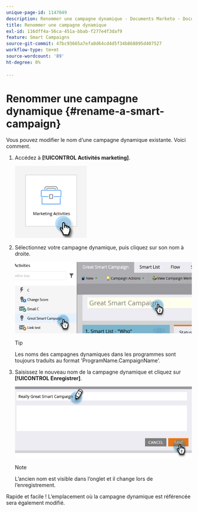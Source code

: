 ```yaml
---
unique-page-id: 1147049
description: Renommer une campagne dynamique - Documents Marketo - Documentation du produit
title: Renommer une campagne dynamique
exl-id: 116dff4a-56ca-451a-bbab-f277e4f3daf9
feature: Smart Campaigns
source-git-commit: 47bc93665a7efa0d64cd4d5f34b868895d407527
workflow-type: tm+mt
source-wordcount: '89'
ht-degree: 0%

---
```


# Renommer une campagne dynamique {#rename-a-smart-campaign}

Vous pouvez modifier le nom d’une campagne dynamique existante. Voici comment.

1. Accédez à **[!UICONTROL Activités marketing]**.

   ![](assets/rename-a-smart-campaign-1.png)

1. Sélectionnez votre campagne dynamique, puis cliquez sur son nom à droite.

   ![](assets/rename-a-smart-campaign-2.png)

   >[!TIP]
   >
   >Les noms des campagnes dynamiques dans les programmes sont toujours traduits au format &#39;ProgramName.CampaignName&#39;.

1. Saisissez le nouveau nom de la campagne dynamique et cliquez sur **[!UICONTROL Enregistrer]**.

   ![](assets/rename-a-smart-campaign-3.png)

   >[!NOTE]
   >
   >L’ancien nom est visible dans l’onglet et il change lors de l’enregistrement.

Rapide et facile ! L’emplacement où la campagne dynamique est référencée sera également modifié.

